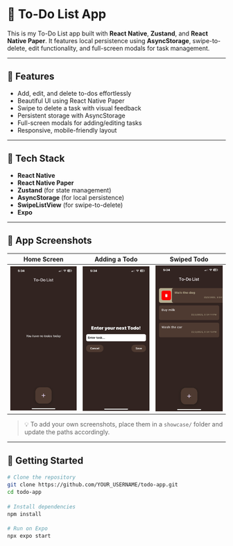 # 📝 To-Do List App

This is my To-Do List app built with **React Native**, **Zustand**, and **React Native Paper**. It features local persistence using **AsyncStorage**, swipe-to-delete, edit functionality, and full-screen modals for task management.

---

## 📱 Features

- Add, edit, and delete to-dos effortlessly
- Beautiful UI using React Native Paper
- Swipe to delete a task with visual feedback
- Persistent storage with AsyncStorage
- Full-screen modals for adding/editing tasks
- Responsive, mobile-friendly layout

---

## 🧠 Tech Stack

- **React Native**
- **React Native Paper**
- **Zustand** (for state management)
- **AsyncStorage** (for local persistence)
- **SwipeListView** (for swipe-to-delete)
- **Expo**

---

## 📸 App Screenshots

| Home Screen | Adding a Todo | Swiped Todo |
|-------------|----------------|--------------|
| ![Home](./showcase/screenshot1.png) | ![Add](./showcase/screenshot2.png) | ![Swipe](./showcase/screenshot3.png) |

> 💡 To add your own screenshots, place them in a `showcase/` folder and update the paths accordingly.

---

## 🚀 Getting Started

```bash
# Clone the repository
git clone https://github.com/YOUR_USERNAME/todo-app.git
cd todo-app

# Install dependencies
npm install

# Run on Expo
npx expo start
